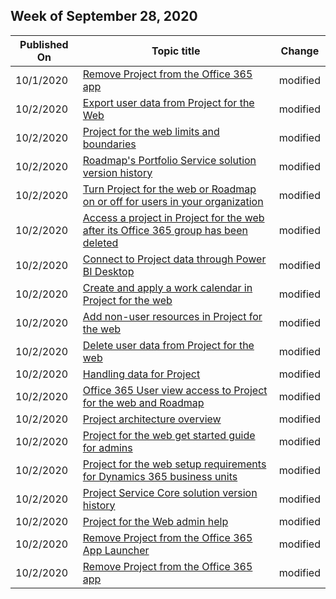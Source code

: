 <!-- This file is generated automatically each week. Changes made to this file will be overwritten.-->



## Week of September 28, 2020


| Published On |Topic title | Change |
|------|------------|--------|
| 10/1/2020 | [Remove Project from the Office 365 app](/project-for-the-web/remove-roadmap-from-office-365) | modified |
| 10/2/2020 | [Export user data from Project for the Web](/project-for-the-web/export-user-data-from-project-for-the-web) | modified |
| 10/2/2020 | [Project for the web limits and boundaries](/project-for-the-web/project-for-the-web-limits-and-boundaries) | modified |
| 10/2/2020 | [Roadmap's Portfolio Service solution version history](/project-for-the-web/roadmap-version-history) | modified |
| 10/2/2020 | [Turn Project for the web or Roadmap on or off for users in your organization](/project-for-the-web/turn-project-for-the-web-off) | modified |
| 10/2/2020 | [Access a project in Project for the web after its Office 365 group has been deleted](/project-for-the-web/access-a-project-after-group-is-deleted) | modified |
| 10/2/2020 | [Connect to Project data through Power BI Desktop](/project-for-the-web/connect-to-project-for-the-web-data-through-powerbi-desktop) | modified |
| 10/2/2020 | [Create and apply a work calendar in Project for the web](/project-for-the-web/create-and-apply-a-work-calendar) | modified |
| 10/2/2020 | [Add non-user resources in Project for the web](/project-for-the-web/create-nonuser-resources-in-project-for-the-web) | modified |
| 10/2/2020 | [Delete user data from Project for the web](/project-for-the-web/delete-user-data-from-project-for-the-web) | modified |
| 10/2/2020 | [Handling data for Project](/project-for-the-web/handling-data-for-project-for-the-web-and-roadmap) | modified |
| 10/2/2020 | [Office 365 User view access to Project for the web and Roadmap](/project-for-the-web/office-365-user-view-access-to-project-and-roadmap) | modified |
| 10/2/2020 | [Project architecture overview](/project-for-the-web/project-architecture-overview) | modified |
| 10/2/2020 | [Project for the web get started guide for admins](/project-for-the-web/project-for-the-web-get-started-guide-for-admins) | modified |
| 10/2/2020 | [Project for the web setup requirements for Dynamics 365 business units](/project-for-the-web/project-for-the-web-setup-requirements-for-business-units) | modified |
| 10/2/2020 | [Project Service Core solution version history](/project-for-the-web/project-service-core-solution-version-history) | modified |
| 10/2/2020 | [Project for the Web admin help](/project-for-the-web/projectforweb-admin-home) | modified |
| 10/2/2020 | [Remove Project from the Office 365 App Launcher](/project-for-the-web/remove-project-from-the-office-365-app-launcher) | modified |
| 10/2/2020 | [Remove Project from the Office 365 app](/project-for-the-web/remove-roadmap-from-office-365) | modified |
